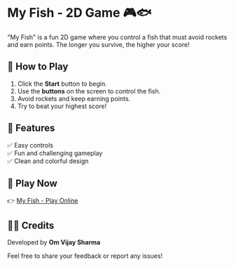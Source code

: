 # My Fish - 2D Game 🎮🐟

"My Fish" is a fun 2D game where you control a fish that must avoid rockets and earn points. The longer you survive, the higher your score!

## 🚀 How to Play
1. Click the **Start** button to begin.  
2. Use the **buttons** on the screen to control the fish.  
3. Avoid rockets and keep earning points.  
4. Try to beat your highest score!  

## 🎯 Features
✅ Easy controls  
✅ Fun and challenging gameplay  
✅ Clean and colorful design  

## 🔗 Play Now
👉 [My Fish - Play Online](https://omvijaysharma.github.io/my-fish/)

## 🧑‍💻 Credits
Developed by **Om Vijay Sharma**  

Feel free to share your feedback or report any issues!
